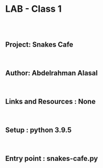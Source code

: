 # LAB - Class 1

<br><br>

## Project: Snakes Cafe

<br>

## Author: Abdelrahman Alasal

<br>

## Links and Resources : None

<br>

## Setup : python 3.9.5

<br>

## Entry point : snakes-cafe.py


